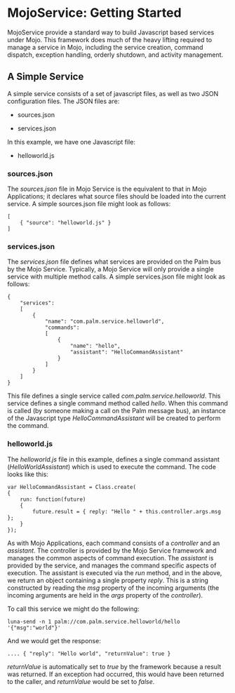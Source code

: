 # MojoService:  Getting Started

MojoService provide a standard way to build Javascript based services under Mojo.  This framework does much of the heavy lifting required to manage a service in Mojo, including the service creation, command dispatch, exception handling, orderly shutdown, and activity management.

## A Simple Service


A simple service consists of a set of javascript files, as well as two JSON configuration files.  The JSON files are:

* sources.json

* services.json

In this example, we have one Javascript file:

* helloworld.js

### sources.json

The *sources.json* file in Mojo Service is the equivalent to that in Mojo Applications; it declares what source files should be loaded into the current service.  A simple sources.json file might look as follows:

	[
		{ "source": "helloworld.js" }
	]

### services.json

The *services.json* file defines what services are provided on the Palm bus by the Mojo Service.  Typically, a Mojo Service will only provide a single service with multiple method calls.  A simple services.json file might look as follows:

	{
		"services":
		[
			{
				"name": "com.palm.service.helloworld",
				"commands":
				[
					{
						"name": "hello",
						"assistant": "HelloCommandAssistant"
					}
				]
			}
		]
	}

This file defines a single service called *com.palm.service.helloworld*.  This service defines a single command method called *hello*.  When this command is called (by someone making a call on the Palm message bus), an instance of the Javascript type *HelloCommandAssistant* will be created to perform the command.

### helloworld.js

The *helloworld.js* file in this example, defines a single command assistant (*HelloWorldAssistant*) which is used to execute the command.  The code looks like this:

	var HelloCommandAssistant = Class.create(
	{
		run: function(future)
		{
			future.result = { reply: "Hello " + this.controller.args.msg };
		}
	});

As with Mojo Applications, each command consists of a *controller* and an *assistant*.  The controller is provided by the Mojo Service framework and manages the common aspects of command execution.  The *assistant* is provided by the service, and manages the command specific aspects of execution.  The assistant is executed via the *run* method, and in the above, we return an object containing a single property *reply*.  This is a string constructed by reading the *msg* property of the incoming arguments (the incoming arguments are held in the *args* property of the *controller*).

To call this service we might do the following:

	luna-send -n 1 palm://com.palm.service.helloworld/hello '{"msg":"world"}'
	
And we would get the response:

	.... { "reply": "Hello world", "returnValue": true }
	
*returnValue* is automatically set to *true* by the framework because a result was returned.  If an exception had occurred, this would have been returned to the caller, and *returnValue* would be set to *false*.


